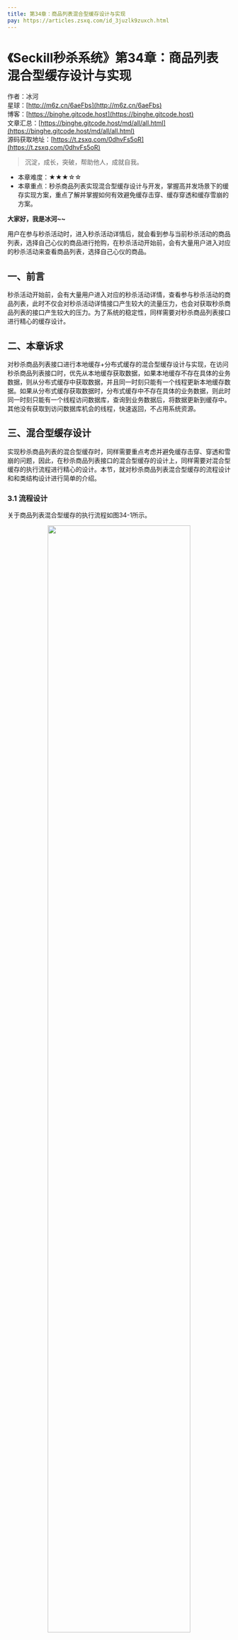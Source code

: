 ```yaml
---
title: 第34章：商品列表混合型缓存设计与实现
pay: https://articles.zsxq.com/id_3juzlk9zuxch.html
---
```


# 《Seckill秒杀系统》第34章：商品列表混合型缓存设计与实现

作者：冰河
<br/>星球：[http://m6z.cn/6aeFbs](http://m6z.cn/6aeFbs)
<br/>博客：[https://binghe.gitcode.host](https://binghe.gitcode.host)
<br/>文章汇总：[https://binghe.gitcode.host/md/all/all.html](https://binghe.gitcode.host/md/all/all.html)
<br/>源码获取地址：[https://t.zsxq.com/0dhvFs5oR](https://t.zsxq.com/0dhvFs5oR)

> 沉淀，成长，突破，帮助他人，成就自我。

* 本章难度：★★★☆☆
* 本章重点：秒杀商品列表实现混合型缓存设计与开发，掌握高并发场景下的缓存实现方案，重点了解并掌握如何有效避免缓存击穿、缓存穿透和缓存雪崩的方案。

**大家好，我是冰河~~**

用户在参与秒杀活动时，进入秒杀活动详情后，就会看到参与当前秒杀活动的商品列表，选择自己心仪的商品进行抢购，在秒杀活动开始前，会有大量用户进入对应的秒杀活动来查看商品列表，选择自己心仪的商品。

## 一、前言

秒杀活动开始前，会有大量用户进入对应的秒杀活动详情，查看参与秒杀活动的商品列表，此时不仅会对秒杀活动详情接口产生较大的流量压力，也会对获取秒杀商品列表的接口产生较大的压力。为了系统的稳定性，同样需要对秒杀商品列表接口进行精心的缓存设计。

## 二、本章诉求

对秒杀商品列表接口进行本地缓存+分布式缓存的混合型缓存设计与实现，在访问秒杀商品列表接口时，优先从本地缓存获取数据，如果本地缓存不存在具体的业务数据，则从分布式缓存中获取数据，并且同一时刻只能有一个线程更新本地缓存数据。如果从分布式缓存获取数据时，分布式缓存中不存在具体的业务数据，则此时同一时刻只能有一个线程访问数据库，查询到业务数据后，将数据更新到缓存中。其他没有获取到访问数据库机会的线程，快速返回，不占用系统资源。

## 三、混合型缓存设计

实现秒杀商品列表的混合型缓存时，同样需要重点考虑并避免缓存击穿、穿透和雪崩的问题，因此，在秒杀商品列表接口的混合型缓存的设计上，同样需要对混合型缓存的执行流程进行精心的设计。本节，就对秒杀商品列表混合型缓存的流程设计和和类结构设计进行简单的介绍。

### 3.1 流程设计

关于商品列表混合型缓存的执行流程如图34-1所示。

<div align="center">
    <img src="https://binghe.gitcode.host/images/project/seckill/scekill-2023-06-12-001.png?raw=true" width="80%">
    <br/>
</div>

整体流程如下所示。

（1）获取秒杀商品列表数据时，先获取本地缓存数据。

## 查看完整文章

加入[冰河技术](http://m6z.cn/6aeFbs)知识星球，解锁完整技术文章与完整代码